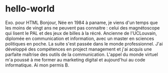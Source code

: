 # hello-world
Exo. pour HTML
Bonjour,
Née en 1984 à paname, je viens d'un temps que les moins de vingt ans ne peuvent pas connaitre : celui des magnétoscope qui lisent le PAL et des jeux de billes à la récré.
Ancienne de l'UCLouvain, diplomée en communication et information, avec un master en sciences politiques en poche.
La suite s'est passée dans le monde professionnel. J'ai développé des compétences en project management et j'ai acquis une parfaite maîtrise des outils de la communication.
L'appel du monde virtuel m'a poussé à me former au marketing digital et aujourd'hui au code informatique.
Ai mon permis B.

